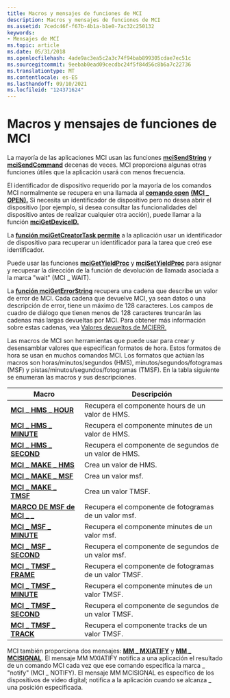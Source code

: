 ```yaml
---
title: Macros y mensajes de funciones de MCI
description: Macros y mensajes de funciones de MCI
ms.assetid: 7cedc46f-f67b-4b1a-b1e0-7ac32c250132
keywords:
- Mensajes de MCI
ms.topic: article
ms.date: 05/31/2018
ms.openlocfilehash: 4ade9ac3ea5c2a3c74f94bab899305cdae7ec51c
ms.sourcegitcommit: 9eebab0ead09cecdbc24f5f84d56c8b6a7c22736
ms.translationtype: MT
ms.contentlocale: es-ES
ms.lasthandoff: 09/10/2021
ms.locfileid: "124371624"
---
```

# <a name="mci-functions-macros-and-messages"></a>Macros y mensajes de funciones de MCI

La mayoría de las aplicaciones MCI usan las funciones [**mciSendString**](/previous-versions//dd757161(v=vs.85)) y [**mciSendCommand**](/previous-versions//dd757160(v=vs.85)) decenas de veces. MCI proporciona algunas otras funciones útiles que la aplicación usará con menos frecuencia.

El identificador de dispositivo requerido por la mayoría de los comandos MCI normalmente se recupera en una llamada al [**comando open**](open.md) [**(MCI \_ OPEN).**](mci-open.md) Si necesita un identificador de dispositivo pero no desea abrir el dispositivo (por ejemplo, si desea consultar las funcionalidades del dispositivo antes de realizar cualquier otra acción), puede llamar a la función [**mciGetDeviceID.**](/previous-versions//dd757156(v=vs.85))

La [**función mciGetCreatorTask permite**](/previous-versions//dd757155(v=vs.85)) a la aplicación usar un identificador de dispositivo para recuperar un identificador para la tarea que creó ese identificador.

Puede usar las funciones [**mciGetYieldProc**](/previous-versions//dd757159(v=vs.85)) y [**mciSetYieldProc**](/previous-versions//dd757163(v=vs.85)) para asignar y recuperar la dirección de la función de devolución de llamada asociada a la marca "wait" (MCI \_ WAIT).

La [**función mciGetErrorString**](/previous-versions//dd757158(v=vs.85)) recupera una cadena que describe un valor de error de MCI. Cada cadena que devuelve MCI, ya sean datos o una descripción de error, tiene un máximo de 128 caracteres. Los campos de cuadro de diálogo que tienen menos de 128 caracteres truncarán las cadenas más largas devueltas por MCI. Para obtener más información sobre estas cadenas, vea [Valores devueltos de MCIERR.](mcierr-return-values.md)

Las macros de MCI son herramientas que puede usar para crear y desensamblar valores que especifican formatos de hora. Estos formatos de hora se usan en muchos comandos MCI. Los formatos que actúan las macros son horas/minutos/segundos (HMS), minutos/segundos/fotogramas (MSF) y pistas/minutos/segundos/fotogramas (TMSF). En la tabla siguiente se enumeran las macros y sus descripciones.



| Macro                                        | Descripción                                        |
|----------------------------------------------|----------------------------------------------------|
| [**MCI \_ HMS \_ HOUR**](mci-hms-hour.md)       | Recupera el componente hours de un valor de HMS.   |
| [**MCI \_ HMS \_ MINUTE**](mci-hms-minute.md)   | Recupera el componente minutes de un valor de HMS. |
| [**MCI \_ HMS \_ SECOND**](mci-hms-second.md)   | Recupera el componente de segundos de un valor de HMS. |
| [**MCI \_ MAKE \_ HMS**](mci-make-hms.md)       | Crea un valor de HMS.                              |
| [**MCI \_ MAKE \_ MSF**](mci-make-msf.md)       | Crea un valor msf.                              |
| [**MCI \_ MAKE \_ TMSF**](mci-make-tmsf.md)     | Crea un valor TMSF.                              |
| [**MARCO DE MSF de MCI \_ \_**](/previous-versions//dd743438(v=vs.85))     | Recupera el componente de fotogramas de un valor msf.  |
| [**MCI \_ MSF \_ MINUTE**](mci-msf-minute.md)   | Recupera el componente minutes de un valor msf. |
| [**MCI \_ MSF \_ SECOND**](mci-msf-second.md)   | Recupera el componente de segundos de un valor msf. |
| [**MCI \_ TMSF \_ FRAME**](mci-tmsf-frame.md)   | Recupera el componente de fotogramas de un valor TMSF.  |
| [**MCI \_ TMSF \_ MINUTE**](mci-tmsf-minute.md) | Recupera el componente minutes de un valor TMSF. |
| [**MCI \_ TMSF \_ SECOND**](mci-tmsf-second.md) | Recupera el componente de segundos de un valor TMSF. |
| [**MCI \_ TMSF \_ TRACK**](mci-tmsf-track.md)   | Recupera el componente tracks de un valor TMSF.  |



 

MCI también proporciona dos mensajes: [**MM \_ MXIATIFY**](mm-mcinotify.md) y [**MM \_ MCISIGNAL**](mm-mcisignal.md). El mensaje MM MXIATIFY notifica a una aplicación el resultado de un comando MCI cada vez que ese comando especifica la marca \_ "notify" (MCI \_ NOTIFY). El mensaje MM MCISIGNAL es específico de los dispositivos de vídeo digital; notifica a la aplicación cuando se alcanza \_ una posición especificada.

 

 